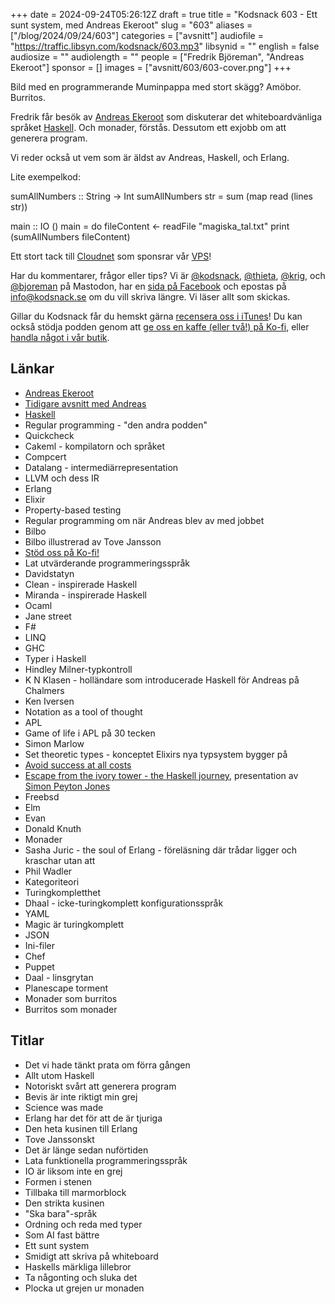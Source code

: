 +++
date = 2024-09-24T05:26:12Z
draft = true
title = "Kodsnack 603 - Ett sunt system, med Andreas Ekeroot"
slug = "603"
aliases = ["/blog/2024/09/24/603"]
categories = ["avsnitt"]
audiofile = "https://traffic.libsyn.com/kodsnack/603.mp3"
libsynid = ""
english = false
audiosize = ""
audiolength = ""
people = ["Fredrik Björeman", "Andreas Ekeroot"]
sponsor = []
images = ["avsnitt/603/603-cover.png"]
+++

Bild med en programmerande Muminpappa med stort skägg? Amöbor. Burritos.

Fredrik får besök av [Andreas Ekeroot](https://andreasekeroot.com/) som diskuterar det whiteboardvänliga språket [Haskell](https://en.wikipedia.org/wiki/Haskell). Och monader, förstås. Dessutom ett exjobb om att generera program.

Vi reder också ut vem som är äldst av Andreas, Haskell, och Erlang.

Lite exempelkod:

sumAllNumbers :: String -> Int
sumAllNumbers str = sum (map read (lines str))

main :: IO ()
main = do
  fileContent <- readFile "magiska_tal.txt"
  print (sumAllNumbers fileContent)

Ett stort tack till [Cloudnet](https://www.cloudnet.se) som sponsrar vår [VPS](https://en.wikipedia.org/wiki/Virtual_private_server)!

Har du kommentarer, frågor eller tips? Vi är [@kodsnack](https://social.podsnack.se/@kodsnack), [@thieta](https://6510.nu/@thieta), [@krig](https://6510.nu/@krig), och [@bjoreman](https://toot.cafe/@bjoreman) på Mastodon, har en [sida på Facebook](https://www.facebook.com/) och epostas på [info@kodsnack.se](mailto:info@kodsnack.se) om du vill skriva längre. Vi läser allt som skickas.

Gillar du Kodsnack får du hemskt gärna [recensera oss i iTunes](https://itunes.apple.com/se/podcast/kodsnack/id561631498?l=en)! Du kan också stödja podden genom att <a href="https://ko-fi.com/kodsnack" rel="payment">ge oss en kaffe (eller två!) på Ko-fi</a>, eller [handla något i vår butik](https://shop.spreadshirt.se/kodsnack/).

## Länkar
* [Andreas Ekeroot](https://andreasekeroot.com/)
* [Tidigare avsnitt med Andreas](https://kodsnack.se/people/andreas-ekeroot/)
* [Haskell](https://en.wikipedia.org/wiki/Haskell)
* Regular programming - "den andra podden"
* Quickcheck
* Cakeml - kompilatorn och språket
* Compcert
* Datalang - intermediärrepresentation
* LLVM och dess IR
* Erlang
* Elixir
* Property-based testing
* Regular programming om när Andreas blev av med jobbet
* Bilbo
* Bilbo illustrerad av Tove Jansson
* [Stöd oss på Ko-fi!](https://ko-fi.com/kodsnack)
* Lat utvärderande programmeringsspråk
* Davidstatyn
* Clean - inspirerade Haskell
* Miranda - inspirerade Haskell
* Ocaml
* Jane street
* F#
* LINQ
* GHC
* Typer i Haskell
* Hindley Milner-typkontroll
* K N Klasen - holländare som introducerade Haskell för Andreas på Chalmers
* Ken Iversen
* Notation as a tool of thought
* APL
* Game of life i APL på 30 tecken
* Simon Marlow
* Set theoretic types - konceptet Elixirs nya typsystem bygger på
* [Avoid success at all costs](https://haskell.foundation/whitepaper/)
* [Escape from the ivory tower - the Haskell journey](https://www.youtube.com/watch?v=re96UgMk6GQ), presentation av [Simon Peyton Jones](https://en.wikipedia.org/wiki/Simon_Peyton_Jones)
* Freebsd
* Elm
* Evan
* Donald Knuth
* Monader
* Sasha Juric - the soul of Erlang - föreläsning där trådar ligger och kraschar utan att 
* Phil Wadler
* Kategoriteori
* Turingkompletthet
* Dhaal - icke-turingkomplett konfigurationsspråk
* YAML
* Magic är turingkomplett
* JSON
* Ini-filer
* Chef
* Puppet
* Daal - linsgrytan
* Planescape torment
* Monader som burritos
* Burritos som monader

## Titlar
* Det vi hade tänkt prata om förra gången
* Allt utom Haskell
* Notoriskt svårt att generera program
* Bevis är inte riktigt min grej
* Science was made
* Erlang har det för att de är tjuriga
* Den heta kusinen till Erlang
* Tove Janssonskt
* Det är länge sedan nuförtiden
* Lata funktionella programmeringsspråk
* IO är liksom inte en grej
* Formen i stenen
* Tillbaka till marmorblock
* Den strikta kusinen
* "Ska bara"-språk
* Ordning och reda med typer
* Som AI fast bättre
* Ett sunt system
* Smidigt att skriva på whiteboard
* Haskells märkliga lillebror
* Ta någonting och sluka det
* Plocka ut grejen ur monaden
